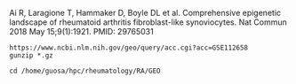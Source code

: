 Ai R, Laragione T, Hammaker D, Boyle DL et al. Comprehensive epigenetic landscape of rheumatoid arthritis fibroblast-like synoviocytes. Nat Commun 2018 May 15;9(1):1921. PMID: 29765031

```
https://www.ncbi.nlm.nih.gov/geo/query/acc.cgi?acc=GSE112658
gunzip *.gz

cd /home/guosa/hpc/rheumatology/RA/GEO

```
